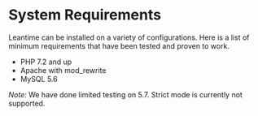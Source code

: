 # System Requirements

Leantime can be installed on a variety of configurations. Here is a list of minimum requirements that have been tested and proven to work.

- PHP 7.2 and up
- Apache with mod_rewrite
- MySQL 5.6 

*Note:* We have done limited testing on 5.7. Strict mode is currently not supported. 
